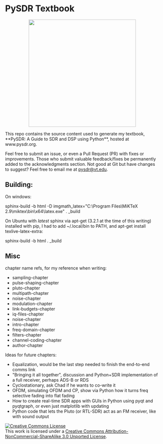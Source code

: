 # PySDR Textbook
<p align="center">
  <img src="https://raw.githubusercontent.com/777arc/textbook/master/_images/fft_logo_wide.gif" width="350"/>
</p>
This repo contains the source content used to generate my textbook, **PySDR: A Guide to SDR and DSP using Python**, hosted at www.pysdr.org.

Feel free to submit an issue, or even a Pull Request (PR) with fixes or improvements.  Those who submit valuable feedback/fixes be permanently added to the acknowledgments section.  Not good at Git but have changes to suggest?  Feel free to email me at pysdr@vt.edu.

## Building:

On windows:

sphinx-build -b html -D imgmath_latex="C:\Program Files\MiKTeX 2.9\miktex\bin\x64\latex.exe" . _build

On Ubuntu with *latest* sphinx via apt-get (3.2.1 at the time of this writing) installed with pip, I had to add ~/.local/bin to PATH, and apt-get install texlive-latex-extra:

sphinx-build -b html . _build

## Misc

chapter name refs, for my reference when writing:

* sampling-chapter
* pulse-shaping-chapter
* pluto-chapter
* multipath-chapter
* noise-chapter
* modulation-chapter
* link-budgets-chapter
* iq-files-chapter
* noise-chapter
* intro-chapter
* freq-domain-chapter
* filters-chapter
* channel-coding-chapter
* author-chapter

Ideas for future chapters:

* Equalization, would be the last step needed to finish the end-to-end comms link
* "Bringing it all together", discussion and Python+SDR implementation of a full receiver, perhaps ADS-B or RDS
* Cyclostationary, ask Chad if he wants to co-write it
* OFDM, simulating OFDM and CP, show via Python how it turns freq selective fading into flat fading
* How to create real-time SDR apps with GUIs in Python using pyqt and pyqtgraph, or even just matplotlib with updating
* Python code that lets the Pluto (or RTL-SDR) act as an FM receiver, like with sound output

<a rel="license" href="http://creativecommons.org/licenses/by-nc-sa/3.0/"><img alt="Creative Commons License" style="border-width:0" src="https://i.creativecommons.org/l/by-nc-sa/3.0/88x31.png" /></a><br />This work is licensed under a <a rel="license" href="http://creativecommons.org/licenses/by-nc-sa/3.0/">Creative Commons Attribution-NonCommercial-ShareAlike 3.0 Unported License</a>.
